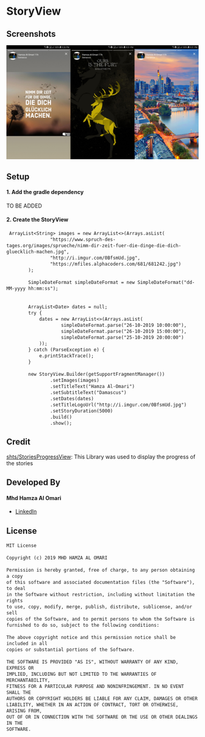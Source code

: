 # StoryView

## Screenshots

![Screenshots](images/screenshots.jpg)


## Setup

#### 1. Add the gradle dependency

TO BE ADDED

#### 2. Create the StoryView

```
 ArrayList<String> images = new ArrayList<>(Arrays.asList(
                "https://www.spruch-des-tages.org/images/sprueche/nimm-dir-zeit-fuer-die-dinge-die-dich-gluecklich-machen.jpg",
                "http://i.imgur.com/0BfsmUd.jpg",
                "https://mfiles.alphacoders.com/681/681242.jpg")
        );

        SimpleDateFormat simpleDateFormat = new SimpleDateFormat("dd-MM-yyyy hh:mm:ss");


        ArrayList<Date> dates = null;
        try {
            dates = new ArrayList<>(Arrays.asList(
                    simpleDateFormat.parse("26-10-2019 10:00:00"),
                    simpleDateFormat.parse("26-10-2019 15:00:00"),
                    simpleDateFormat.parse("25-10-2019 20:00:00")
            ));
        } catch (ParseException e) {
            e.printStackTrace();
        }

        new StoryView.Builder(getSupportFragmentManager())
                .setImages(images)
                .setTitleText("Hamza Al-Omari")
                .setSubtitleText("Damascus")
                .setDates(dates)
                .setTitleLogoUrl("http://i.imgur.com/0BfsmUd.jpg")
                .setStoryDuration(5000)
                .build()
                .show();
 ```
 
 ## Credit 
 
 [shts/StoriesProgressView](https://github.com/shts/StoriesProgressView): This Library was used to display the progress of the stories
 

## Developed By
#### Mhd Hamza Al Omari
* [LinkedIn](https://www.linkedin.com/in/omarihamza/)


## License
```
MIT License

Copyright (c) 2019 MHD HAMZA AL OMARI

Permission is hereby granted, free of charge, to any person obtaining a copy
of this software and associated documentation files (the "Software"), to deal
in the Software without restriction, including without limitation the rights
to use, copy, modify, merge, publish, distribute, sublicense, and/or sell
copies of the Software, and to permit persons to whom the Software is
furnished to do so, subject to the following conditions:

The above copyright notice and this permission notice shall be included in all
copies or substantial portions of the Software.

THE SOFTWARE IS PROVIDED "AS IS", WITHOUT WARRANTY OF ANY KIND, EXPRESS OR
IMPLIED, INCLUDING BUT NOT LIMITED TO THE WARRANTIES OF MERCHANTABILITY,
FITNESS FOR A PARTICULAR PURPOSE AND NONINFRINGEMENT. IN NO EVENT SHALL THE
AUTHORS OR COPYRIGHT HOLDERS BE LIABLE FOR ANY CLAIM, DAMAGES OR OTHER
LIABILITY, WHETHER IN AN ACTION OF CONTRACT, TORT OR OTHERWISE, ARISING FROM,
OUT OF OR IN CONNECTION WITH THE SOFTWARE OR THE USE OR OTHER DEALINGS IN THE
SOFTWARE.
```
